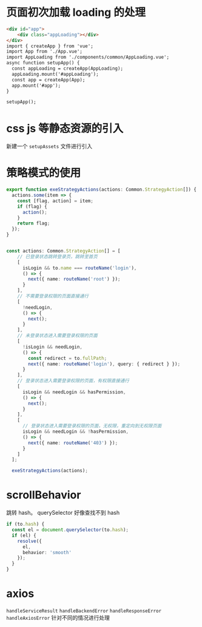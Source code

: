 # 页面初次加载 loading 的处理

```HTML
<div id="app">
    <div class="appLoading"></div>
</div>
import { createApp } from 'vue';
import App from './App.vue';
import AppLoading from './components/common/AppLoading.vue';
async function setupApp() {
  const appLoading = createApp(AppLoading);
  appLoading.mount('#appLoading');
  const app = createApp(App);
  app.mount('#app');
}

setupApp();
```

# css js 等静态资源的引入

新建一个 `setupAssets` 文件进行引入

# 策略模式的使用

```TypeScript
export function exeStrategyActions(actions: Common.StrategyAction[]) {
  actions.some(item => {
    const [flag, action] = item;
    if (flag) {
      action();
    }
    return flag;
  });
}


const actions: Common.StrategyAction[] = [
    // 已登录状态跳转登录页，跳转至首页
    [
      isLogin && to.name === routeName('login'),
      () => {
        next({ name: routeName('root') });
      }
    ],
    // 不需要登录权限的页面直接通行
    [
      !needLogin,
      () => {
        next();
      }
    ],
    // 未登录状态进入需要登录权限的页面
    [
      !isLogin && needLogin,
      () => {
        const redirect = to.fullPath;
        next({ name: routeName('login'), query: { redirect } });
      }
    ],
    // 登录状态进入需要登录权限的页面，有权限直接通行
    [
      isLogin && needLogin && hasPermission,
      () => {
        next();
      }
    ],
    [
      // 登录状态进入需要登录权限的页面，无权限，重定向到无权限页面
      isLogin && needLogin && !hasPermission,
      () => {
        next({ name: routeName('403') });
      }
    ]
  ];

  exeStrategyActions(actions);
```

# scrollBehavior

跳转 hash。 querySelector 好像查找不到 hash

```TypeScript
if (to.hash) {
  const el = document.querySelector(to.hash);
  if (el) {
    resolve({
      el,
      behavior: 'smooth'
    });
  }
}
```

# axios

`handleServiceResult`  `handleBackendError` `handleResponseError` `handleAxiosError` 针对不同的情况进行处理